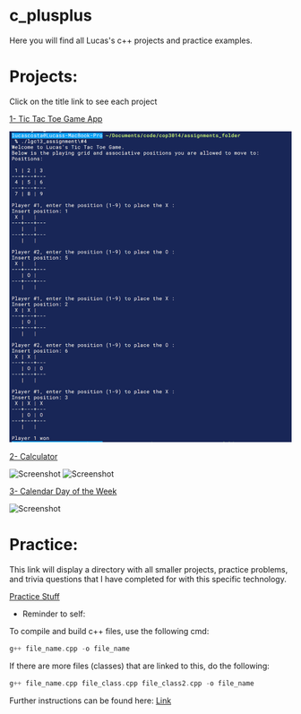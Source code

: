 # c_plusplus
Here you will find all Lucas's c++ projects and practice examples.

# Projects:

Click on the title link to see each project

[1- Tic Tac Toe Game App](https://github.com/lgc13/c_plusplus/tree/master/TicTacToe_project)

![Screenshot](TicTacToe_project/img/pic1.png)

[2- Calculator](https://github.com/lgc13/c_plusplus/tree/master/Calculator_project)

![Screenshot](Calculator/img/pic1.png)
![Screenshot](Calculator/img/pic2.png)

[3- Calendar Day of the Week](https://github.com/lgc13/c_plusplus/tree/master/Calendar_DayOfTheWeek_project)

![Screenshot](Calendar_DayOfTheWeek_project/img/pic1.png)

# Practice:

This link will display a directory with all smaller projects, practice problems, and trivia questions that I have completed for with this specific technology.

[Practice Stuff](https://github.com/lgc13/c_plusplus/tree/master/practice)

- Reminder to self:

To compile and build c++ files, use the following cmd:

```c++
g++ file_name.cpp -o file_name
```

If there are more files (classes) that are linked to this, do the following:

```c++
g++ file_name.cpp file_class.cpp file_class2.cpp -o file_name
```

Further instructions can be found here:
[Link](https://www.dvc.edu/academics/departments/computer-science/pdfs/UsingAppleXCode.pdf)
